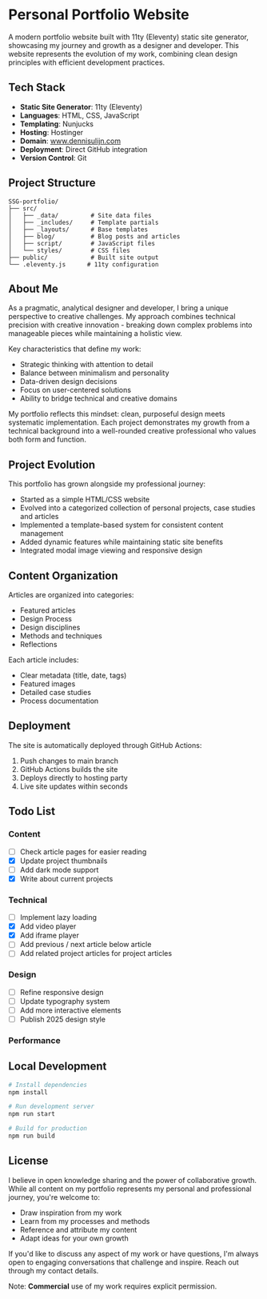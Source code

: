 # Personal Portfolio Website

A modern portfolio website built with 11ty (Eleventy) static site generator, showcasing my journey and growth as a designer and developer. This website represents the evolution of my work, combining clean design principles with efficient development practices.

## Tech Stack

- **Static Site Generator**: 11ty (Eleventy)
- **Languages**: HTML, CSS, JavaScript
- **Templating**: Nunjucks
- **Hosting**: Hostinger
- **Domain**: www.dennisulijn.com
- **Deployment**: Direct GitHub integration
- **Version Control**: Git

## Project Structure

```
SSG-portfolio/
├── src/
│   ├── _data/         # Site data files
│   ├── _includes/     # Template partials
│   ├── _layouts/      # Base templates
│   ├── blog/          # Blog posts and articles
│   ├── script/        # JavaScript files
│   └── styles/        # CSS files
├── public/            # Built site output
└── .eleventy.js      # 11ty configuration
```

## About Me

As a pragmatic, analytical designer and developer, I bring a unique perspective to creative challenges. My approach combines technical precision with creative innovation - breaking down complex problems into manageable pieces while maintaining a holistic view.

Key characteristics that define my work:
- Strategic thinking with attention to detail
- Balance between minimalism and personality
- Data-driven design decisions
- Focus on user-centered solutions
- Ability to bridge technical and creative domains

My portfolio reflects this mindset: clean, purposeful design meets systematic implementation. Each project demonstrates my growth from a technical background into a well-rounded creative professional who values both form and function.

## Project Evolution

This portfolio has grown alongside my professional journey:

- Started as a simple HTML/CSS website
- Evolved into a categorized collection of personal projects, case studies and articles
- Implemented a template-based system for consistent content management
- Added dynamic features while maintaining static site benefits
- Integrated modal image viewing and responsive design

## Content Organization

Articles are organized into categories:
- Featured articles
- Design Process
- Design disciplines
- Methods and techniques
- Reflections

Each article includes:
- Clear metadata (title, date, tags)
- Featured images
- Detailed case studies
- Process documentation

## Deployment

The site is automatically deployed through GitHub Actions:
1. Push changes to main branch
2. GitHub Actions builds the site
3. Deploys directly to hosting party
4. Live site updates within seconds

## Todo List

### Content
- [ ] Check article pages for easier reading
- [x] Update project thumbnails
- [ ] Add dark mode support
- [x] Write about current projects

### Technical
- [ ] Implement lazy loading
- [x] Add video player
- [x] Add iframe player
- [ ] Add previous / next article below article
- [ ] Add related project articles for project articles

### Design
- [ ] Refine responsive design
- [ ] Update typography system
- [ ] Add more interactive elements
- [ ] Publish 2025 design style

### Performance

## Local Development

```bash
# Install dependencies
npm install

# Run development server
npm run start

# Build for production
npm run build
```

## License

I believe in open knowledge sharing and the power of collaborative growth. While all content on my portfolio represents my personal and professional journey, you're welcome to:
- Draw inspiration from my work
- Learn from my processes and methods
- Reference and attribute my content
- Adapt ideas for your own growth

If you'd like to discuss any aspect of my work or have questions, I'm always open to engaging conversations that challenge and inspire. Reach out through my contact details.

Note: **Commercial** use of my work requires explicit permission.
